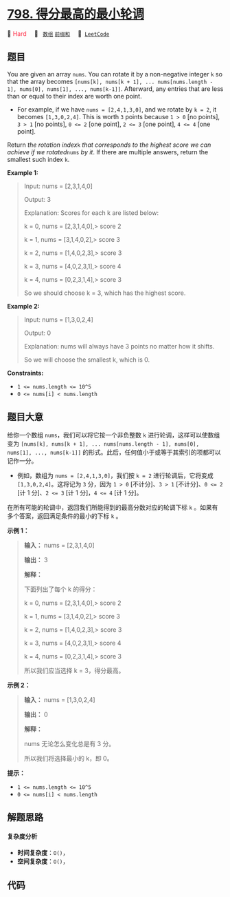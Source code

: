 # [798. 得分最高的最小轮调](https://leetcode.com/problems/smallest-rotation-with-highest-score)

🔴 <font color=#ff334b>Hard</font>&emsp; 🔖&ensp; [`数组`](/outline/tag/array.md) [`前缀和`](/outline/tag/prefix-sum.md)&emsp; 🔗&ensp;[`LeetCode`](https://leetcode.com/problems/smallest-rotation-with-highest-score)

## 题目

You are given an array `nums`. You can rotate it by a non-negative integer `k`
so that the array becomes `[nums[k], nums[k + 1], ... nums[nums.length - 1],
nums[0], nums[1], ..., nums[k-1]]`. Afterward, any entries that are less than
or equal to their index are worth one point.

  * For example, if we have `nums = [2,4,1,3,0]`, and we rotate by `k = 2`, it becomes `[1,3,0,2,4]`. This is worth `3` points because `1 > 0` [no points], `3 > 1` [no points], `0 <= 2` [one point], `2 <= 3` [one point], `4 <= 4` [one point].

Return _the rotation index_`k` _that corresponds to the highest score we can
achieve if we rotated_`nums` _by it_. If there are multiple answers, return
the smallest such index `k`.



**Example 1:**

> Input: nums = [2,3,1,4,0]
> 
> Output: 3
> 
> Explanation: Scores for each k are listed below: 
> 
> k = 0,  nums = [2,3,1,4,0],> 
> score 2
> 
> k = 1,  nums = [3,1,4,0,2],> 
> score 3
> 
> k = 2,  nums = [1,4,0,2,3],> 
> score 3
> 
> k = 3,  nums = [4,0,2,3,1],> 
> score 4
> 
> k = 4,  nums = [0,2,3,1,4],> 
> score 3
> 
> So we should choose k = 3, which has the highest score.

**Example 2:**

> Input: nums = [1,3,0,2,4]
> 
> Output: 0
> 
> Explanation: nums will always have 3 points no matter how it shifts.
> 
> So we will choose the smallest k, which is 0.

**Constraints:**

  * `1 <= nums.length <= 10^5`
  * `0 <= nums[i] < nums.length`


## 题目大意

给你一个数组 `nums`，我们可以将它按一个非负整数 `k` 进行轮调，这样可以使数组变为 `[nums[k], nums[k + 1], ...
nums[nums.length - 1], nums[0], nums[1], ..., nums[k-1]]`
的形式。此后，任何值小于或等于其索引的项都可以记作一分。

  * 例如，数组为 `nums = [2,4,1,3,0]`，我们按 `k = 2` 进行轮调后，它将变成 `[1,3,0,2,4]`。这将记为 `3` 分，因为 `1 > 0` [不计分]、`3 > 1` [不计分]、`0 <= 2` [计 1 分]、`2 <= 3` [计 1 分]，`4 <= 4` [计 1 分]。

在所有可能的轮调中，返回我们所能得到的最高分数对应的轮调下标 `k` 。如果有多个答案，返回满足条件的最小的下标 `k` 。



**示例 1：**

> 
> 
> 
> 
> 
> **输入：** nums = [2,3,1,4,0]
> 
> **输出：** 3
> 
> **解释：**
> 
> 下面列出了每个 k 的得分：
> 
> k = 0,  nums = [2,3,1,4,0],> 
> score 2
> 
> k = 1,  nums = [3,1,4,0,2],> 
> score 3
> 
> k = 2,  nums = [1,4,0,2,3],> 
> score 3
> 
> k = 3,  nums = [4,0,2,3,1],> 
> score 4
> 
> k = 4,  nums = [0,2,3,1,4],> 
> score 3
> 
> 所以我们应当选择 k = 3，得分最高。

**示例 2：**

> 
> 
> 
> 
> 
> **输入：** nums = [1,3,0,2,4]
> 
> **输出：** 0
> 
> **解释：**
> 
> nums 无论怎么变化总是有 3 分。
> 
> 所以我们将选择最小的 k，即 0。
> 
> 



**提示：**

  * `1 <= nums.length <= 10^5`
  * `0 <= nums[i] < nums.length`


## 解题思路

#### 复杂度分析

- **时间复杂度**：`O()`，
- **空间复杂度**：`O()`，

## 代码

```javascript

```